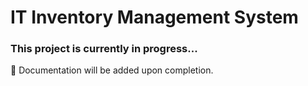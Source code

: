 # IT Inventory Management System

### This project is currently in progress...

📌 Documentation will be added upon completion.
